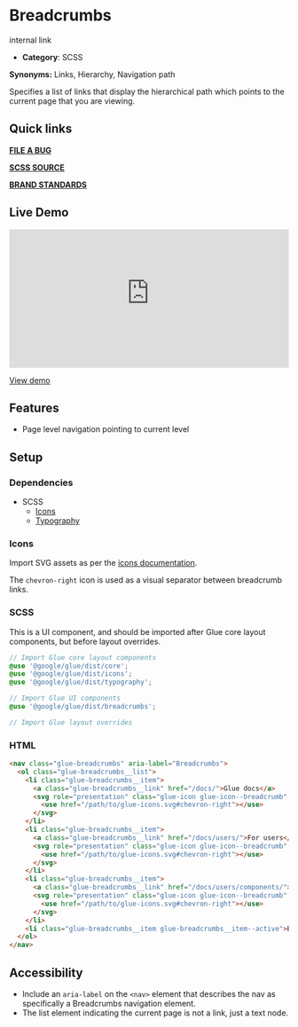 # Breadcrumbs

internal link

<!--*
# Document freshness: For more information, see internal link
freshness: { owner: 'glue-eng-core' reviewed: '2023-07-05' }
*-->



-   **Category**: SCSS

**Synonyms:** Links, Hierarchy, Navigation path

Specifies a list of links that display the hierarchical path which points to the
current page that you are viewing.

## Quick links

<section class="multicol">

**[FILE A BUG](https://b.corp.google.com/issues/new?component=86195&template=326202&title=%5BBreadcrumbs%5D)**

**[SCSS SOURCE](/src/breadcrumbs/_index.scss)**

**[BRAND STANDARDS](https://standards.google/guidelines/marketing-web-standards/components/breadcrumbs.html)**

</section>

## Live Demo

<iframe src="https://28-0-dot-glue-demo.appspot.com/standards-demos/components/breadcrumbs/"
        width="100%" height="250" style="border:0;max-width:760px;"></iframe>

[View demo](https://28-0-dot-glue-demo.appspot.com/standards-demos/components/breadcrumbs/)

## Features

-   Page level navigation pointing to current level

## Setup

### Dependencies

-   SCSS
    -   [Icons](/docs/components/icons.md)
    -   [Typography](/docs/components/typography.md)

### Icons

Import SVG assets as per the
[icons documentation](/docs/components/icons.md).

The `chevron-right` icon is used as a visual separator between breadcrumb links.

### SCSS

This is a UI component, and should be imported after Glue core layout
components, but before layout overrides.

```scss
// Import Glue core layout components
@use '@google/glue/dist/core';
@use '@google/glue/dist/icons';
@use '@google/glue/dist/typography';

// Import Glue UI components
@use '@google/glue/dist/breadcrumbs';

// Import Glue layout overrides
```


### HTML

```html
<nav class="glue-breadcrumbs" aria-label="Breadcrumbs">
  <ol class="glue-breadcrumbs__list">
    <li class="glue-breadcrumbs__item">
      <a class="glue-breadcrumbs__link" href="/docs/">Glue docs</a>
      <svg role="presentation" class="glue-icon glue-icon--breadcrumb" aria-hidden="true">
        <use href="/path/to/glue-icons.svg#chevron-right"></use>
      </svg>
    </li>
    <li class="glue-breadcrumbs__item">
      <a class="glue-breadcrumbs__link" href="/docs/users/">For users</a>
      <svg role="presentation" class="glue-icon glue-icon--breadcrumb" aria-hidden="true">
        <use href="/path/to/glue-icons.svg#chevron-right"></use>
      </svg>
    </li>
    <li class="glue-breadcrumbs__item">
      <a class="glue-breadcrumbs__link" href="/docs/users/components/">Components</a>
      <svg role="presentation" class="glue-icon glue-icon--breadcrumb" aria-hidden="true">
        <use href="/path/to/glue-icons.svg#chevron-right"></use>
      </svg>
    </li>
    <li class="glue-breadcrumbs__item glue-breadcrumbs__item--active">Breadcrumbs</li>
  </ol>
</nav>
```

## Accessibility

-   Include an `aria-label` on the `<nav>` element that describes the nav as
    specifically a Breadcrumbs navigation element.
-   The list element indicating the current page is not a link, just a text
    node.
